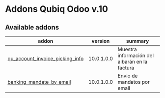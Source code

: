 Addons Qubiq Odoo v.10
======================

[//]: # (addons)

Available addons
----------------
addon | version | summary
--- | --- | ---
[qu_account_invoice_picking_info](qu_account_invoice_picking_info/) | 10.0.1.0.0 | Muestra información del albarán en la factura
[banking_mandate_by_email](banking_mandate_by_email/) | 10.0.1.0.0 | Envio de mandatos por email


[//]: # (end addons)